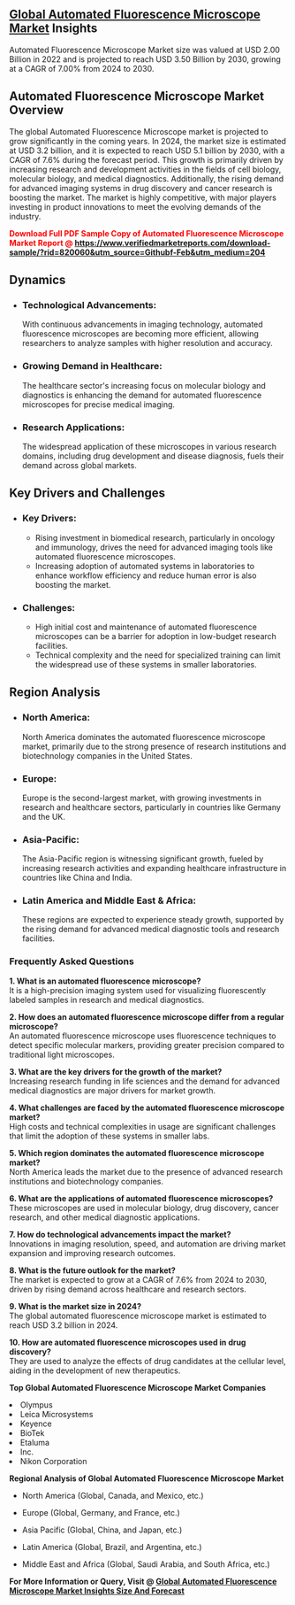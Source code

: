 <h2><a href="https://www.verifiedmarketreports.com/download-sample/?rid=820060&amp;utm_source=Githubf&amp;utm_medium=204" target="_blank">Global Automated Fluorescence Microscope Market</a> Insights</h2><p>Automated Fluorescence Microscope Market size was valued at USD 2.00 Billion in 2022 and is projected to reach USD 3.50 Billion by 2030, growing at a CAGR of 7.00% from 2024 to 2030.</p><p> <h2>Automated Fluorescence Microscope Market Overview</h2> <p>The global Automated Fluorescence Microscope market is projected to grow significantly in the coming years. In 2024, the market size is estimated at USD 3.2 billion, and it is expected to reach USD 5.1 billion by 2030, with a CAGR of 7.6% during the forecast period. This growth is primarily driven by increasing research and development activities in the fields of cell biology, molecular biology, and medical diagnostics. Additionally, the rising demand for advanced imaging systems in drug discovery and cancer research is boosting the market. The market is highly competitive, with major players investing in product innovations to meet the evolving demands of the industry.</p> <p><strong><p><span class=""><span style="color: #ff0000;"><strong>Download Full PDF Sample Copy of Automated Fluorescence Microscope Market Report</strong> @ </span><a href="https://www.verifiedmarketreports.com/download-sample/?rid=820060&amp;utm_source=Githubf-Feb&amp;utm_medium=204" target="_blank">https://www.verifiedmarketreports.com/download-sample/?rid=820060&amp;utm_source=Githubf-Feb&amp;utm_medium=204</a></span></p></strong></p> <h2>Dynamics</h2> <ul> <li><h3>Technological Advancements:</h3> With continuous advancements in imaging technology, automated fluorescence microscopes are becoming more efficient, allowing researchers to analyze samples with higher resolution and accuracy.</li> <li><h3>Growing Demand in Healthcare:</h3> The healthcare sector's increasing focus on molecular biology and diagnostics is enhancing the demand for automated fluorescence microscopes for precise medical imaging.</li> <li><h3>Research Applications:</h3> The widespread application of these microscopes in various research domains, including drug development and disease diagnosis, fuels their demand across global markets.</li> </ul> <h2>Key Drivers and Challenges</h2> <ul> <li><h3>Key Drivers:</h3> <ul> <li>Rising investment in biomedical research, particularly in oncology and immunology, drives the need for advanced imaging tools like automated fluorescence microscopes.</li> <li>Increasing adoption of automated systems in laboratories to enhance workflow efficiency and reduce human error is also boosting the market.</li> </ul> </li> <li><h3>Challenges:</h3> <ul> <li>High initial cost and maintenance of automated fluorescence microscopes can be a barrier for adoption in low-budget research facilities.</li> <li>Technical complexity and the need for specialized training can limit the widespread use of these systems in smaller laboratories.</li> </ul> </li> </ul> <h2>Region Analysis</h2> <ul> <li><h3>North America:</h3> North America dominates the automated fluorescence microscope market, primarily due to the strong presence of research institutions and biotechnology companies in the United States.</li> <li><h3>Europe:</h3> Europe is the second-largest market, with growing investments in research and healthcare sectors, particularly in countries like Germany and the UK.</li> <li><h3>Asia-Pacific:</h3> The Asia-Pacific region is witnessing significant growth, fueled by increasing research activities and expanding healthcare infrastructure in countries like China and India.</li> <li><h3>Latin America and Middle East & Africa:</h3> These regions are expected to experience steady growth, supported by the rising demand for advanced medical diagnostic tools and research facilities.</li> </ul> <h3>Frequently Asked Questions</h3> <p><strong>1. What is an automated fluorescence microscope?</strong><br> It is a high-precision imaging system used for visualizing fluorescently labeled samples in research and medical diagnostics.</p> <p><strong>2. How does an automated fluorescence microscope differ from a regular microscope?</strong><br> An automated fluorescence microscope uses fluorescence techniques to detect specific molecular markers, providing greater precision compared to traditional light microscopes.</p> <p><strong>3. What are the key drivers for the growth of the market?</strong><br> Increasing research funding in life sciences and the demand for advanced medical diagnostics are major drivers for market growth.</p> <p><strong>4. What challenges are faced by the automated fluorescence microscope market?</strong><br> High costs and technical complexities in usage are significant challenges that limit the adoption of these systems in smaller labs.</p> <p><strong>5. Which region dominates the automated fluorescence microscope market?</strong><br> North America leads the market due to the presence of advanced research institutions and biotechnology companies.</p> <p><strong>6. What are the applications of automated fluorescence microscopes?</strong><br> These microscopes are used in molecular biology, drug discovery, cancer research, and other medical diagnostic applications.</p> <p><strong>7. How do technological advancements impact the market?</strong><br> Innovations in imaging resolution, speed, and automation are driving market expansion and improving research outcomes.</p> <p><strong>8. What is the future outlook for the market?</strong><br> The market is expected to grow at a CAGR of 7.6% from 2024 to 2030, driven by rising demand across healthcare and research sectors.</p> <p><strong>9. What is the market size in 2024?</strong><br> The global automated fluorescence microscope market is estimated to reach USD 3.2 billion in 2024.</p> <p><strong>10. How are automated fluorescence microscopes used in drug discovery?</strong><br> They are used to analyze the effects of drug candidates at the cellular level, aiding in the development of new therapeutics.</p> </p><p><strong>Top Global Automated Fluorescence Microscope Market Companies</strong></p><div data-test-id=""><p><li>Olympus</li><li> Leica Microsystems</li><li> Keyence</li><li> BioTek</li><li> Etaluma</li><li> Inc.</li><li> Nikon Corporation</li></p><div><strong>Regional Analysis of&nbsp;Global Automated Fluorescence Microscope Market</strong></div><ul><li dir="ltr"><p dir="ltr">North America&nbsp;(Global, Canada, and Mexico, etc.)</p></li><li dir="ltr"><p dir="ltr">Europe (Global, Germany, and France, etc.)</p></li><li dir="ltr"><p dir="ltr">Asia Pacific&nbsp;(Global, China, and Japan, etc.)</p></li><li dir="ltr"><p dir="ltr">Latin America&nbsp;(Global, Brazil, and Argentina, etc.)</p></li><li dir="ltr">Middle East and Africa&nbsp;(Global, Saudi Arabia, and South Africa, etc.)</li></ul><p><strong>For More Information or Query, Visit @&nbsp;</strong><strong><a href="https://www.verifiedmarketreports.com/product/automated-fluorescence-microscope-market/?utm_source=Githubf&amp;utm_medium=204" target="_blank">Global Automated Fluorescence Microscope Market Insights Size And Forecast</a></strong></p></div>

